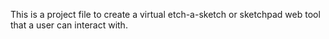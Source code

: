 This is a project file to create a virtual etch-a-sketch or sketchpad web tool that a user can interact with.